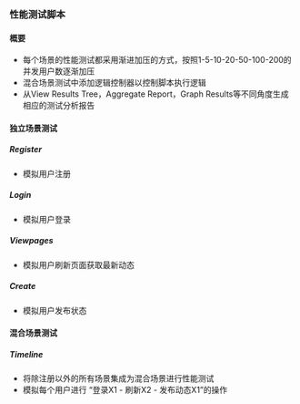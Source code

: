 ### 性能测试脚本

#### 概要

- 每个场景的性能测试都采用渐进加压的方式，按照1-5-10-20-50-100-200的并发用户数逐渐加压
- 混合场景测试中添加逻辑控制器以控制脚本执行逻辑
- 从View Results Tree，Aggregate Report，Graph Results等不同角度生成相应的测试分析报告

#### 独立场景测试

##### Register

- 模拟用户注册

##### Login

- 模拟用户登录

##### Viewpages

- 模拟用户刷新页面获取最新动态

##### Create

- 模拟用户发布状态



#### 混合场景测试

##### Timeline

- 将除注册以外的所有场景集成为混合场景进行性能测试
- 模拟每个用户进行 “登录X1 - 刷新X2 - 发布动态X1”的操作